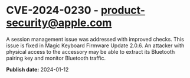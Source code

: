 # CVE-2024-0230 - product-security@apple.com

A session management issue was addressed with improved checks. This issue is fixed in Magic Keyboard Firmware Update 2.0.6. An attacker with physical access to the accessory may be able to extract its Bluetooth pairing key and monitor Bluetooth traffic.

**Publish date:** 2024-01-12
